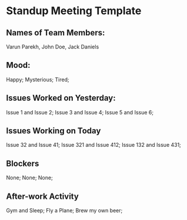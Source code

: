 # Standup Meeting Template

## Names of Team Members: 

Varun Parekh, John Doe, Jack Daniels

## Mood: 
Happy; Mysterious; Tired;

## Issues Worked on Yesterday: 
Issue 1 and Issue 2; Issue 3 and Issue 4; Issue 5 and Issue 6;

## Issues Working on Today

Issue 32 and Issue 41; Issue 321 and Issue 412; Issue 132 and Issue 431;

## Blockers

None; None; None;

## After-work Activity

Gym and Sleep; Fly a Plane; Brew my own beer; 
